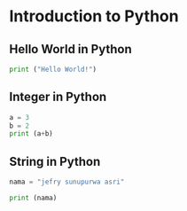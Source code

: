 # Introduction to Python

## Hello World in Python
```python
print ("Hello World!")
```

## Integer in Python
```python
a = 3
b = 2
print (a+b)
```

## String in Python
```python
nama = "jefry sunupurwa asri"

print (nama)
```